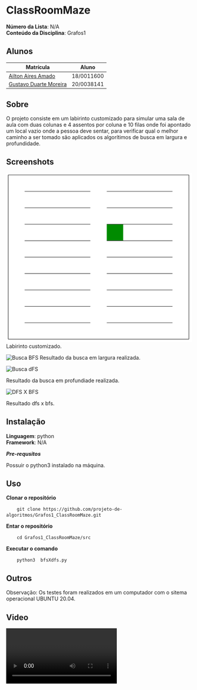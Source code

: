 # ClassRoomMaze

**Número da Lista**: N/A<br>
**Conteúdo da Disciplina**: Grafos1<br>

## Alunos
|Matrícula | Aluno |
| -- | -- |
| [Ailton Aires Amado](https://github.com/ailtonaires) | 18/0011600 |
| [Gustavo Duarte Moreira](https://github.com/gustavoduartemoreira) | 20/0038141 |

## Sobre 
O projeto consiste em um labirinto customizado para simular uma sala de aula com duas colunas e 4 assentos por coluna e 10 filas onde foi apontado um local vazio onde a pessoa deve sentar, para verificar qual o melhor caminho a ser tomado são aplicados os algorítimos de busca em largura e profundidade. 

## Screenshots

![Busca BFS](img/maze.png)
Labirinto customizado.

![Busca BFS](img/gifBFS.gif)
Resultado da busca em largura realizada.

![Busca dFS](img/gifDFS.gif)

Resultado da busca em profundiade realizada.

![DFS X BFS](img/BFSXDFS.gif)

Resultado dfs x bfs.

## Instalação 
**Linguagem**: python<br>
**Framework**: N/A<br>

***Pre-requsitos***

Possuir o python3 instalado na máquina.



## Uso 
**Clonar o repositório**
```
    git clone https://github.com/projeto-de-algoritmos/Grafos1_ClassRoomMaze.git
```
**Entar o repositório**
```
    cd Grafos1_ClassRoomMaze/src
```
**Executar o comando**
```
    python3  bfsXdfs.py
```
## Outros 
Observação: Os testes foram realizados em um computador com o sitema operacional UBUNTU 20.04.

## Video

![Video da apresentação](video/ClassRoomMaze.mp4)








